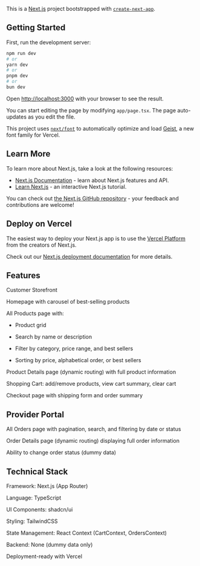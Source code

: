 This is a [Next.js](https://nextjs.org) project bootstrapped with [`create-next-app`](https://nextjs.org/docs/app/api-reference/cli/create-next-app).

## Getting Started

First, run the development server:

```bash
npm run dev
# or
yarn dev
# or
pnpm dev
# or
bun dev
```

Open [http://localhost:3000](http://localhost:3000) with your browser to see the result.

You can start editing the page by modifying `app/page.tsx`. The page auto-updates as you edit the file.

This project uses [`next/font`](https://nextjs.org/docs/app/building-your-application/optimizing/fonts) to automatically optimize and load [Geist](https://vercel.com/font), a new font family for Vercel.

## Learn More

To learn more about Next.js, take a look at the following resources:

- [Next.js Documentation](https://nextjs.org/docs) - learn about Next.js features and API.
- [Learn Next.js](https://nextjs.org/learn) - an interactive Next.js tutorial.

You can check out [the Next.js GitHub repository](https://github.com/vercel/next.js) - your feedback and contributions are welcome!

## Deploy on Vercel

The easiest way to deploy your Next.js app is to use the [Vercel Platform](https://vercel.com/new?utm_medium=default-template&filter=next.js&utm_source=create-next-app&utm_campaign=create-next-app-readme) from the creators of Next.js.

Check out our [Next.js deployment documentation](https://nextjs.org/docs/app/building-your-application/deploying) for more details.

## Features
Customer Storefront

Homepage with carousel of best-selling products

All Products page with:

- Product grid

- Search by name or description

- Filter by category, price range, and best sellers

- Sorting by price, alphabetical order, or best sellers

Product Details page (dynamic routing) with full product information

Shopping Cart: add/remove products, view cart summary, clear cart

Checkout page with shipping form and order summary

## Provider Portal

All Orders page with pagination, search, and filtering by date or status

Order Details page (dynamic routing) displaying full order information

Ability to change order status (dummy data)

## Technical Stack

Framework: Next.js (App Router)

Language: TypeScript

UI Components: shadcn/ui

Styling: TailwindCSS

State Management: React Context (CartContext, OrdersContext)

Backend: None (dummy data only)

Deployment-ready with Vercel
